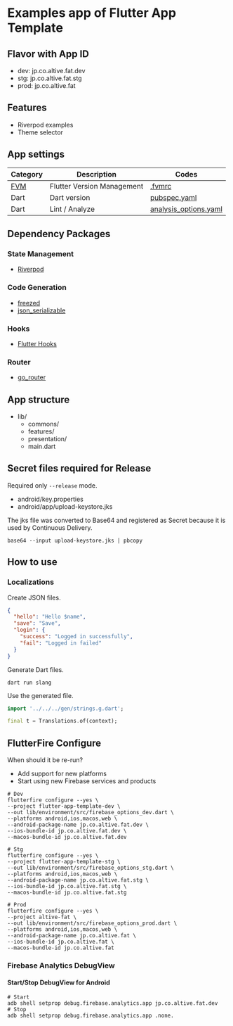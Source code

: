 # Examples app of Flutter App Template

## Flavor with App ID

- dev: jp.co.altive.fat.dev
- stg: jp.co.altive.fat.stg
- prod: jp.co.altive.fat

## Features
- Riverpod examples
- Theme selector

## App settings
| Category                                 | Description                | Codes                                            |
| ---------------------------------------- | -------------------------- | ------------------------------------------------ |
| [FVM](https://github.com/leoafarias/fvm) | Flutter Version Management | [.fvmrc](../../.fvmrc)                           |
| Dart                                     | Dart version               | [pubspec.yaml](./pubspec.yaml)                   |
| Dart                                     | Lint / Analyze             | [analysis_options.yaml](./analysis_options.yaml) |

## Dependency Packages

### State Management
- [Riverpod](https://riverpod.dev/)

### Code Generation
- [freezed](https://pub.dev/packages/freezed)
- [json_serializable](https://pub.dev/packages/json_serializable)

### Hooks
- [Flutter Hooks](https://pub.dev/packages/flutter_hooks)

### Router
- [go_router](https://pub.dev/packages/go_router)

## App structure

- lib/
    - commons/
    - features/
    - presentation/
  - main.dart

## Secret files required for Release

Required only `--release` mode.

- android/key.properties
- android/app/upload-keystore.jks

The jks file was converted to Base64 and registered as Secret because it is used by Continuous Delivery.

```
base64 --input upload-keystore.jks | pbcopy
```

## How to use

### Localizations

Create JSON files.

```json
{
  "hello": "Hello $name",
  "save": "Save",
  "login": {
    "success": "Logged in successfully",
    "fail": "Logged in failed"
  }
}
```
Generate Dart files.

```shell
dart run slang
```

Use the generated file.

```dart
import '../../../gen/strings.g.dart';

final t = Translations.of(context);
```

## FlutterFire Configure

When should it be re-run?
- Add support for new platforms
- Start using new Firebase services and products

```shell
# Dev
flutterfire configure --yes \
--project flutter-app-template-dev \
--out lib/environment/src/firebase_options_dev.dart \
--platforms android,ios,macos,web \
--android-package-name jp.co.altive.fat.dev \
--ios-bundle-id jp.co.altive.fat.dev \
--macos-bundle-id jp.co.altive.fat.dev

# Stg
flutterfire configure --yes \
--project flutter-app-template-stg \
--out lib/environment/src/firebase_options_stg.dart \
--platforms android,ios,macos,web \
--android-package-name jp.co.altive.fat.stg \
--ios-bundle-id jp.co.altive.fat.stg \
--macos-bundle-id jp.co.altive.fat.stg

# Prod
flutterfire configure --yes \
--project altive-fat \
--out lib/environment/src/firebase_options_prod.dart \
--platforms android,ios,macos,web \
--android-package-name jp.co.altive.fat \
--ios-bundle-id jp.co.altive.fat \
--macos-bundle-id jp.co.altive.fat
```

### Firebase Analytics DebugView

#### Start/Stop DebugView for Android

```shell
# Start
adb shell setprop debug.firebase.analytics.app jp.co.altive.fat.dev
# Stop
adb shell setprop debug.firebase.analytics.app .none.
```